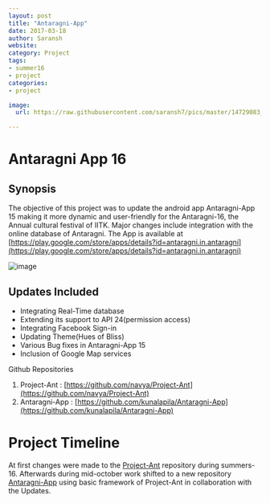 ```yaml
---
layout: post
title: "Antaragni-App"
date: 2017-03-18
author: Saransh
website:
category: Project
tags:
- summer16
- project
categories:
- project

image:
  url: https://raw.githubusercontent.com/saransh7/pics/master/14729083_1280036892028146_8754690254501950483_n.jpg

---
```


# Antaragni App 16

## Synopsis

The objective of this project was to update the android app Antaragni-App 15 making it more dynamic and user-friendly for the Antaragni-16, the Annual cultural festival of IITK. Major changes include integration with the online database of Antaragni.
The App is available at [https://play.google.com/store/apps/details?id=antaragni.in.antaragni](https://play.google.com/store/apps/details?id=antaragni.in.antaragni)

![image](https://raw.githubusercontent.com/saransh7/pics/master/14729083_1280036892028146_8754690254501950483_n.jpg)


## Updates Included
 * Integrating Real-Time database  
 * Extending its support to API 24(permission access)
 * Integrating Facebook Sign-in
 * Updating Theme(Hues of Bliss)
 * Various Bug fixes in Antaragni-App 15
 * Inclusion of Google Map services

Github Repositories
1. Project-Ant : [https://github.com/navya/Project-Ant](https://github.com/navya/Project-Ant)
2. Antaragni-App : [https://github.com/kunalapila/Antaragni-App](https://github.com/kunalapila/Antaragni-App)

# Project Timeline
At first changes were made to the [Project-Ant](https://github.com/navya/Project-Ant) repository during summers-16. Afterwards during mid-october work shifted to a new repository [Antaragni-App](https://github.com/kunalapila/Antaragni-App) using basic framework of Project-Ant in collaboration with the Updates.   

